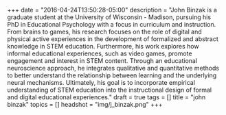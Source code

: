 +++
date = "2016-04-24T13:50:28-05:00"
description = "John Binzak is a graduate student at the University of Wisconsin - Madison, pursuing his PhD in Educational Psychology with a focus in curriculum and instruction. From brains to games, his research focuses on the role of digital and physical active experiences in the development of formalized and abstract knowledge in STEM education. Furthermore, his work explores how informal educational experiences, such as video games, promote engagement and interest in STEM content. Through an educational neuroscience approach, he integrates qualitative and quantitative methods to better understand the relationship between learning and the underlying neural mechanisms.  Ultimately, his goal is to incorporate empirical understanding of STEM education into the instructional design of formal and digital educational experiences."
draft = true
tags = []
title = "john binzak"
topics = []
headshot = "img/j_binzak.png"
+++
